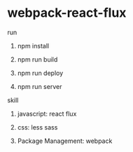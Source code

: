 # webpack-react-flux
run

1. npm install

2. npm run build

3. npm run deploy

4. npm run server

skill

1. javascript: react flux

2. css: less sass

3. Package Management: webpack
